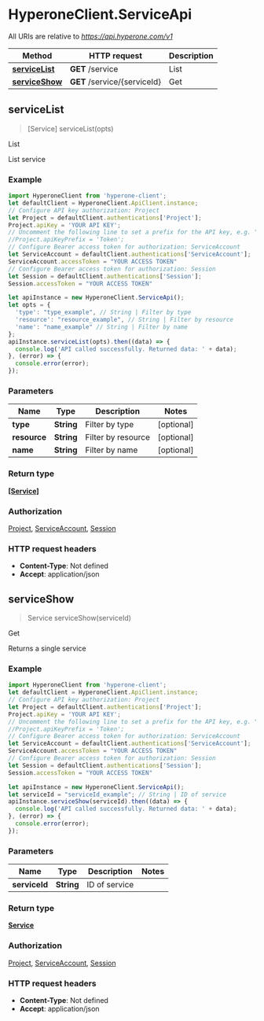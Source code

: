 # HyperoneClient.ServiceApi

All URIs are relative to *https://api.hyperone.com/v1*

Method | HTTP request | Description
------------- | ------------- | -------------
[**serviceList**](ServiceApi.md#serviceList) | **GET** /service | List
[**serviceShow**](ServiceApi.md#serviceShow) | **GET** /service/{serviceId} | Get



## serviceList

> [Service] serviceList(opts)

List

List service

### Example

```javascript
import HyperoneClient from 'hyperone-client';
let defaultClient = HyperoneClient.ApiClient.instance;
// Configure API key authorization: Project
let Project = defaultClient.authentications['Project'];
Project.apiKey = 'YOUR API KEY';
// Uncomment the following line to set a prefix for the API key, e.g. "Token" (defaults to null)
//Project.apiKeyPrefix = 'Token';
// Configure Bearer access token for authorization: ServiceAccount
let ServiceAccount = defaultClient.authentications['ServiceAccount'];
ServiceAccount.accessToken = "YOUR ACCESS TOKEN"
// Configure Bearer access token for authorization: Session
let Session = defaultClient.authentications['Session'];
Session.accessToken = "YOUR ACCESS TOKEN"

let apiInstance = new HyperoneClient.ServiceApi();
let opts = {
  'type': "type_example", // String | Filter by type
  'resource': "resource_example", // String | Filter by resource
  'name': "name_example" // String | Filter by name
};
apiInstance.serviceList(opts).then((data) => {
  console.log('API called successfully. Returned data: ' + data);
}, (error) => {
  console.error(error);
});

```

### Parameters


Name | Type | Description  | Notes
------------- | ------------- | ------------- | -------------
 **type** | **String**| Filter by type | [optional] 
 **resource** | **String**| Filter by resource | [optional] 
 **name** | **String**| Filter by name | [optional] 

### Return type

[**[Service]**](Service.md)

### Authorization

[Project](../README.md#Project), [ServiceAccount](../README.md#ServiceAccount), [Session](../README.md#Session)

### HTTP request headers

- **Content-Type**: Not defined
- **Accept**: application/json


## serviceShow

> Service serviceShow(serviceId)

Get

Returns a single service

### Example

```javascript
import HyperoneClient from 'hyperone-client';
let defaultClient = HyperoneClient.ApiClient.instance;
// Configure API key authorization: Project
let Project = defaultClient.authentications['Project'];
Project.apiKey = 'YOUR API KEY';
// Uncomment the following line to set a prefix for the API key, e.g. "Token" (defaults to null)
//Project.apiKeyPrefix = 'Token';
// Configure Bearer access token for authorization: ServiceAccount
let ServiceAccount = defaultClient.authentications['ServiceAccount'];
ServiceAccount.accessToken = "YOUR ACCESS TOKEN"
// Configure Bearer access token for authorization: Session
let Session = defaultClient.authentications['Session'];
Session.accessToken = "YOUR ACCESS TOKEN"

let apiInstance = new HyperoneClient.ServiceApi();
let serviceId = "serviceId_example"; // String | ID of service
apiInstance.serviceShow(serviceId).then((data) => {
  console.log('API called successfully. Returned data: ' + data);
}, (error) => {
  console.error(error);
});

```

### Parameters


Name | Type | Description  | Notes
------------- | ------------- | ------------- | -------------
 **serviceId** | **String**| ID of service | 

### Return type

[**Service**](Service.md)

### Authorization

[Project](../README.md#Project), [ServiceAccount](../README.md#ServiceAccount), [Session](../README.md#Session)

### HTTP request headers

- **Content-Type**: Not defined
- **Accept**: application/json

